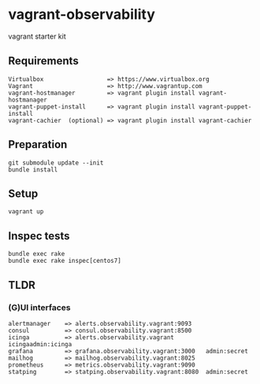#  vagrant-observability

vagrant starter kit 

## Requirements
    Virtualbox                  => https://www.virtualbox.org
    Vagrant                     => http://www.vagrantup.com
    vagrant-hostmanager         => vagrant plugin install vagrant-hostmanager
    vagrant-puppet-install      => vagrant plugin install vagrant-puppet-install
    vagrant-cachier  (optional) => vagrant plugin install vagrant-cachier
    
## Preparation

    git submodule update --init
    bundle install
    
## Setup

    vagrant up

## Inspec tests

    bundle exec rake
    bundle exec rake inspec[centos7] 

## TLDR

### (G)UI interfaces

    alertmanager    => alerts.observability.vagrant:9093
    consul          => consul.observability.vagrant:8500
    icinga          => alerts.observability.vagrant         icingaadmin:icinga
    grafana         => grafana.observability.vagrant:3000   admin:secret
    mailhog         => mailhog.observability.vagrant:8025
    prometheus      => metrics.observability.vagrant:9090
    statping        => statping.observability.vagrant:8080  admin:secret
